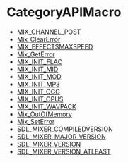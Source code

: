 # CategoryAPIMacro

<!-- END CATEGORY DOCUMENTATION -->

<!-- DO NOT HAND-EDIT CATEGORY LISTS, THEY ARE AUTOGENERATED AND WILL BE OVERWRITTEN, BASED ON TAGS IN INDIVIDUAL PAGE FOOTERS. EDIT THOSE INSTEAD. -->
<!-- BEGIN CATEGORY LIST -->
- [MIX_CHANNEL_POST](MIX_CHANNEL_POST)
- [Mix_ClearError](Mix_ClearError)
- [MIX_EFFECTSMAXSPEED](MIX_EFFECTSMAXSPEED)
- [Mix_GetError](Mix_GetError)
- [MIX_INIT_FLAC](MIX_INIT_FLAC)
- [MIX_INIT_MID](MIX_INIT_MID)
- [MIX_INIT_MOD](MIX_INIT_MOD)
- [MIX_INIT_MP3](MIX_INIT_MP3)
- [MIX_INIT_OGG](MIX_INIT_OGG)
- [MIX_INIT_OPUS](MIX_INIT_OPUS)
- [MIX_INIT_WAVPACK](MIX_INIT_WAVPACK)
- [Mix_OutOfMemory](Mix_OutOfMemory)
- [Mix_SetError](Mix_SetError)
- [SDL_MIXER_COMPILEDVERSION](SDL_MIXER_COMPILEDVERSION)
- [SDL_MIXER_MAJOR_VERSION](SDL_MIXER_MAJOR_VERSION)
- [SDL_MIXER_VERSION](SDL_MIXER_VERSION)
- [SDL_MIXER_VERSION_ATLEAST](SDL_MIXER_VERSION_ATLEAST)
<!-- END CATEGORY LIST -->

